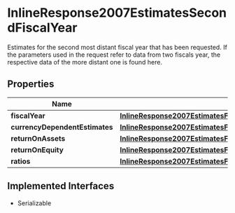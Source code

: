 

# InlineResponse2007EstimatesSecondFiscalYear

Estimates for the second most distant fiscal year that has been requested. If the parameters used in the request refer to data from two fiscals year, the respective data of the more distant one is found here.

## Properties

Name | Type | Description | Notes
------------ | ------------- | ------------- | -------------
**fiscalYear** | [**InlineResponse2007EstimatesFirstFiscalYearFiscalYear**](InlineResponse2007EstimatesFirstFiscalYearFiscalYear.md) |  |  [optional]
**currencyDependentEstimates** | [**InlineResponse2007EstimatesFirstFiscalYearCurrencyDependentEstimates**](InlineResponse2007EstimatesFirstFiscalYearCurrencyDependentEstimates.md) |  |  [optional]
**returnOnAssets** | [**InlineResponse2007EstimatesFirstFiscalYearReturnOnAssets**](InlineResponse2007EstimatesFirstFiscalYearReturnOnAssets.md) |  |  [optional]
**returnOnEquity** | [**InlineResponse2007EstimatesFirstFiscalYearReturnOnEquity**](InlineResponse2007EstimatesFirstFiscalYearReturnOnEquity.md) |  |  [optional]
**ratios** | [**InlineResponse2007EstimatesFirstFiscalYearRatios**](InlineResponse2007EstimatesFirstFiscalYearRatios.md) |  |  [optional]


## Implemented Interfaces

* Serializable


